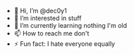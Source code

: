 - 👋 Hi, I’m @dec0y1
- 👀 I’m interested in stuff
- 🌱 I’m currently learning nothing I'm old
- 📫 How to reach me don't
- ⚡ Fun fact: I hate everyone equally

<!---
dec0y1/dec0y1 is a ✨ special ✨ repository because its `README.md` (this file) appears on your GitHub profile.
You can click the Preview link to take a look at your changes.
--->
